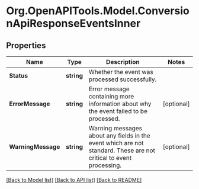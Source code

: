 # Org.OpenAPITools.Model.ConversionApiResponseEventsInner

## Properties

Name | Type | Description | Notes
------------ | ------------- | ------------- | -------------
**Status** | **string** | Whether the event was processed successfully. | 
**ErrorMessage** | **string** | Error message containing more information about why the event failed to be processed. | [optional] 
**WarningMessage** | **string** | Warning messages about any fields in the event which are not standard. These are not critical to event processing. | [optional] 

[[Back to Model list]](../README.md#documentation-for-models) [[Back to API list]](../README.md#documentation-for-api-endpoints) [[Back to README]](../README.md)


